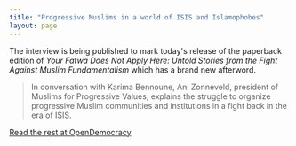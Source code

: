 ```yaml
---
title: "Progressive Muslims in a world of ISIS and Islamophobes"
layout: page
---
```

The interview is being published to mark today's release of the paperback edition of *Your Fatwa Does Not Apply Here: Untold Stories from the Fight Against Muslim Fundamentalism* which has a brand new afterword.

> In conversation with Karima Bennoune, Ani Zonneveld, president of Muslims for Progressive Values, explains the struggle to organize progressive Muslim communities and institutions in a fight back in the era of ISIS.

[Read the rest at OpenDemocracy](https://www.opendemocracy.net/5050/ani-zonneveld/progressive-muslims-in-world-of-isis-and-islamophobes)